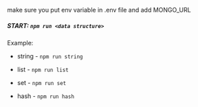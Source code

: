 make sure you put env variable in .env file and add MONGO_URL 

##### START: `npm run <data structure>`
Example: 

- string - `npm run string`

- list - `npm run list`

- set - `npm run set`

- hash - `npm run hash`